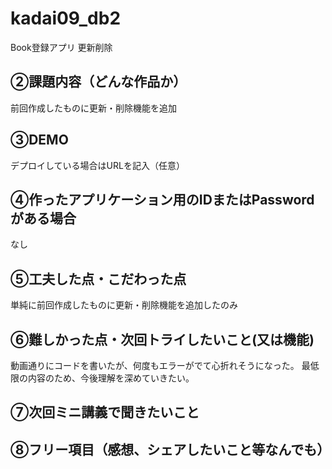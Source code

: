 # kadai09_db2
Book登録アプリ 更新削除

## ②課題内容（どんな作品か）
前回作成したものに更新・削除機能を追加

## ③DEMO

デプロイしている場合はURLを記入（任意）

## ④作ったアプリケーション用のIDまたはPasswordがある場合
なし

## ⑤工夫した点・こだわった点
単純に前回作成したものに更新・削除機能を追加したのみ

## ⑥難しかった点・次回トライしたいこと(又は機能)
動画通りにコードを書いたが、何度もエラーがでて心折れそうになった。
最低限の内容のため、今後理解を深めていきたい。

## ⑦次回ミニ講義で聞きたいこと


## ⑧フリー項目（感想、シェアしたいこと等なんでも）
